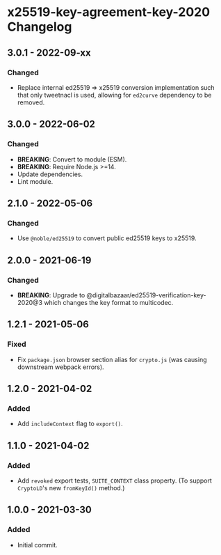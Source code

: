 # x25519-key-agreement-key-2020 Changelog

## 3.0.1 - 2022-09-xx

### Changed
- Replace internal ed25519 => x25519 conversion implementation such
  that only tweetnacl is used, allowing for `ed2curve` dependency to
  be removed.

## 3.0.0 - 2022-06-02

### Changed
- **BREAKING**: Convert to module (ESM).
- **BREAKING**: Require Node.js >=14.
- Update dependencies.
- Lint module.

## 2.1.0 - 2022-05-06

### Changed
- Use `@noble/ed25519` to convert public ed25519 keys to x25519.

## 2.0.0 - 2021-06-19

### Changed
- **BREAKING**: Upgrade to @digitalbazaar/ed25519-verification-key-2020@3
  which changes the key format to multicodec.

## 1.2.1 - 2021-05-06

### Fixed
- Fix `package.json` browser section alias for `crypto.js` (was causing
  downstream webpack errors).

## 1.2.0 - 2021-04-02

### Added
- Add `includeContext` flag to `export()`.

## 1.1.0 - 2021-04-02

### Added
- Add `revoked` export tests, `SUITE_CONTEXT` class property. (To support
  `CryptoLD`'s new `fromKeyId()` method.)

## 1.0.0 - 2021-03-30

### Added
- Initial commit.
